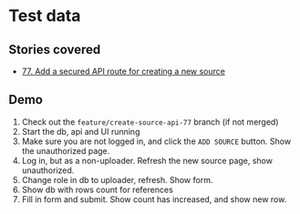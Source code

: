 # Test data

## Stories covered
- [77. Add a secured API route for creating a new source](https://github.com/icipe-official/vectoratlas-software-code/issues/77)

## Demo
1. Check out the `feature/create-source-api-77` branch (if not merged)
1. Start the db, api and UI running
1. Make sure you are not logged in, and click the `ADD SOURCE` button. Show the unauthorized page.
1. Log in, but as a non-uploader. Refresh the new source page, show unauthorized.
1. Change role in db to uploader, refresh. Show form.
1. Show db with rows count for references
1. Fill in form and submit. Show count has increased, and show new row.
